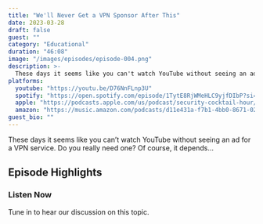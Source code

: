 ```yaml
---
title: "We'll Never Get a VPN Sponsor After This"
date: 2023-03-28
draft: false
guest: ""
category: "Educational"
duration: "46:08"
image: "/images/episodes/episode-004.png"
description: >-
  These days it seems like you can't watch YouTube without seeing an ad for a VPN service. Do you really need one? Of course, it depends…
platforms:
  youtube: "https://youtu.be/D76NnFLnp3U"
  spotify: "https://open.spotify.com/episode/1TytE8RjWMeHLC9yjfDIbP?si=b54f4eb75d4b4b23"
  apple: "https://podcasts.apple.com/us/podcast/security-cocktail-hour/id1679376200?i=1000606365581"
  amazon: "https://music.amazon.com/podcasts/d11e431a-f7b1-4bb0-8671-024afce9ade6/security-cocktail-hour"
guest_bio: ""
---
```


These days it seems like you can’t watch YouTube without seeing an ad for a VPN service. Do you really need one? Of course, it depends…

## Episode Highlights

### Listen Now

Tune in to hear our discussion on this topic.